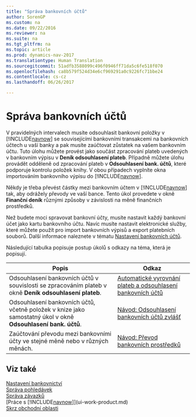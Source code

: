 ```yaml
---
title: "Správa bankovních účtů"
author: SorenGP
ms.custom: na
ms.date: 09/22/2016
ms.reviewer: na
ms.suite: na
ms.tgt_pltfrm: na
ms.topic: article
ms.prod: dynamics-nav-2017
ms.translationtype: Human Translation
ms.sourcegitcommit: 51adfb3588099c496f0946ff71da5c6fe518f070
ms.openlocfilehash: ca8b579f524d34e6cf969291a0c9226fc71bbe24
ms.contentlocale: cs-cz
ms.lasthandoff: 06/26/2017

---
```


# <a name="manage-bank-accounts"></a>Správa bankovních účtů
V pravidelných intervalech musíte odsouhlasit bankovní položky v [!INCLUDE[navnow](includes/navnow_md.md)] se souvisejícími bankovními transakcemi na bankovních účtech u vaší banky a pak musíte zaúčtovat zůstatek na vašem bankovním účtu. Tuto úlohu můžete provést jako součást zpracování plateb uvedených v bankovním výpisu v **Deník odsouhlasení plateb**. Případně můžete úlohu provádět odděleně od zpracování plateb v **Odsouhlasení bank. účtů**, které podporuje kontrolu položek knihy. V obou případech vyplníte okna importováním bankovního výpisu do [!INCLUDE[navnow](includes/navnow_md.md)].

Někdy je třeba převést částky mezi bankovním účtem v [!INCLUDE[navnow](includes/navnow_md.md)] tak, aby odrážely převody ve vaší bance. Tento úkol provedete v okně **Finanční deník** různými způsoby v závislosti na měně finančních prostředků.

Než budete moci spravovat bankovní účty, musíte nastavit každý bankovní účet jako kartu bankovního účtu. Navíc musíte nastavit elektronické služby, které můžete použít pro import bankovních výpisů a export platebních souborů. Další informace naleznete v tématu [Nastavení bankovních účtů](bank-setup-banking.md).

Následující tabulka popisuje postup úkolů s odkazy na téma, která je popisují.

|Popis |Odkaz |
|---|----|
|Odsouhlasení bankovních účtů v souvislosti se zpracováním plateb v okně **Deník odsouhlasení plateb**.|[Automatické vyrovnání plateb a odsouhlasení bankovních účtů](receivables-apply-payments-auto-reconcile-bank-accounts.md)|
|Odsouhlasení bankovních účtů, včetně položek v knize jako samostatný úkol v okně **Odsouhlasení bank. účtů**.|[Návod: Odsouhlasení bankovních účtů zvlášť](bank-how-reconcile-bank-accounts-separately.md)|
|Zaúčtování převodu mezi bankovními účty ve stejné měně nebo v různých měnách.|[Návod: Převod bankovních prostředků](bank-how-transfer-bank-funds.md)
## <a name="see-also"></a>Viz také  
[Nastavení bankovnictví](bank-setup-banking.md)  
[Správa pohledávek](receivables-manage-receivables.md)  
[Správa závazků](payables-manage-payables.md)    
[Práce s [!INCLUDE[navnow](includes/navnow_md.md)]](ui-work-product.md)  
[Skrz obchodní oblasti](ui-across-business-areas.md)

